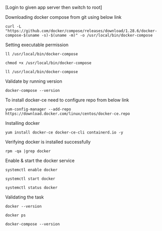 [Login to given app server then switch to root]


Downloading docker compose from git using below link
```
curl -L "https://github.com/docker/compose/releases/download/1.28.6/docker-compose-$(uname -s)-$(uname -m)" -o /usr/local/bin/docker-compose
```

Setting executable permission
```
ll /usr/local/bin/docker-compose
```
```
chmod +x /usr/local/bin/docker-compose
```
```
ll /usr/local/bin/docker-compose
```
Validate by running version
```
docker-compose --version
```

To install docker-ce  need to configure repo from below link
```
yum-config-manager --add-repo https://download.docker.com/linux/centos/docker-ce.repo
```

Installing docker
```
yum install docker-ce docker-ce-cli containerd.io -y
```

Verifying  docker is installed successfully
```
rpm -qa |grep docker
```

Enable & start the docker service
```
systemctl enable docker
```
```
systemctl start docker
```
```
systemctl status docker
```

Validating the task
```
docker --version
```
```
docker ps
```
```
docker-compose --version
```
